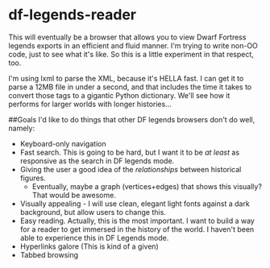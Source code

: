 df-legends-reader
=================

This will eventually be a browser that allows you to view Dwarf Fortress legends exports in an efficient and fluid manner. I'm trying to write non-OO code, just to see what it's like. So this is a little experiment in that respect, too. 

I'm using lxml to parse the XML, because it's HELLA fast. I can get it to parse a 12MB file in under a second, and that includes the time it takes to convert those tags to a gigantic Python dictionary. We'll see how it performs for larger worlds with longer histories...

##Goals
I'd like to do things that other DF legends browsers don't do well, namely:

* Keyboard-only navigation
* Fast search. This is going to be hard, but I want it to be *at least* as responsive as the search in DF legends mode.
* Giving the user a good idea of the *relationships* between historical figures.
    + Eventually, maybe a graph (vertices+edges) that shows this visually? That would be awesome.
* Visually appealing - I will use clean, elegant light fonts against a dark background, but allow users to change this.
* Easy reading. Actually, this is the most important. I want to build a way for a reader to get immersed in the history of the world. I haven't been able to experience this in DF Legends mode.
* Hyperlinks galore (This is kind of a given)
* Tabbed browsing
